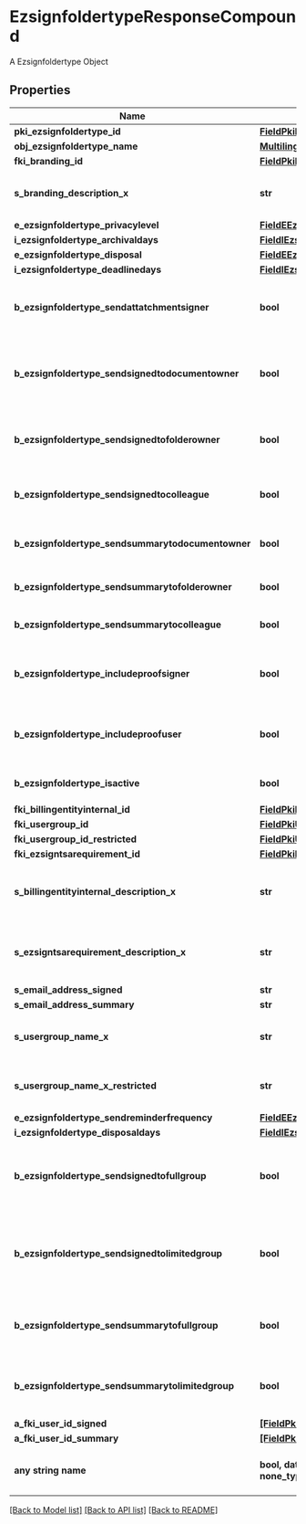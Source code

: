 # EzsignfoldertypeResponseCompound

A Ezsignfoldertype Object

## Properties
Name | Type | Description | Notes
------------ | ------------- | ------------- | -------------
**pki_ezsignfoldertype_id** | [**FieldPkiEzsignfoldertypeID**](FieldPkiEzsignfoldertypeID.md) |  | 
**obj_ezsignfoldertype_name** | [**MultilingualEzsignfoldertypeName**](MultilingualEzsignfoldertypeName.md) |  | 
**fki_branding_id** | [**FieldPkiBrandingID**](FieldPkiBrandingID.md) |  | 
**s_branding_description_x** | **str** | The Description of the Branding in the language of the requester | 
**e_ezsignfoldertype_privacylevel** | [**FieldEEzsignfoldertypePrivacylevel**](FieldEEzsignfoldertypePrivacylevel.md) |  | 
**i_ezsignfoldertype_archivaldays** | [**FieldIEzsignfoldertypeArchivaldays**](FieldIEzsignfoldertypeArchivaldays.md) |  | 
**e_ezsignfoldertype_disposal** | [**FieldEEzsignfoldertypeDisposal**](FieldEEzsignfoldertypeDisposal.md) |  | 
**i_ezsignfoldertype_deadlinedays** | [**FieldIEzsignfoldertypeDeadlinedays**](FieldIEzsignfoldertypeDeadlinedays.md) |  | 
**b_ezsignfoldertype_sendattatchmentsigner** | **bool** | Whether we send the Ezsigndocument and the proof as attachment in the email | 
**b_ezsignfoldertype_sendsignedtodocumentowner** | **bool** | Whether we send the signed Ezsigndocument to the Ezsigndocument&#39;s owner | 
**b_ezsignfoldertype_sendsignedtofolderowner** | **bool** | Whether we send the signed Ezsigndocument to the Ezsignfolder&#39;s owner | 
**b_ezsignfoldertype_sendsignedtocolleague** | **bool** | Whether we send the signed Ezsigndocument to the colleagues | 
**b_ezsignfoldertype_sendsummarytodocumentowner** | **bool** | Whether we send the summary to the Ezsigndocument&#39;s owner | 
**b_ezsignfoldertype_sendsummarytofolderowner** | **bool** | Whether we send the summary to the Ezsignfolder&#39;s owner | 
**b_ezsignfoldertype_sendsummarytocolleague** | **bool** | Whether we send the summary to the colleagues | 
**b_ezsignfoldertype_includeproofsigner** | **bool** | Whether we include the proof with the signed Ezsigndocument for Ezsignsigners | 
**b_ezsignfoldertype_includeproofuser** | **bool** | Whether we include the proof with the signed Ezsigndocument for users | 
**b_ezsignfoldertype_isactive** | **bool** | Whether the Ezsignfoldertype is active or not | 
**fki_billingentityinternal_id** | [**FieldPkiBillingentityinternalID**](FieldPkiBillingentityinternalID.md) |  | [optional] 
**fki_usergroup_id** | [**FieldPkiUsergroupID**](FieldPkiUsergroupID.md) |  | [optional] 
**fki_usergroup_id_restricted** | [**FieldPkiUsergroupID**](FieldPkiUsergroupID.md) |  | [optional] 
**fki_ezsigntsarequirement_id** | [**FieldPkiEzsigntsarequirementID**](FieldPkiEzsigntsarequirementID.md) |  | [optional] 
**s_billingentityinternal_description_x** | **str** | The description of the Billingentityinternal in the language of the requester | [optional] 
**s_ezsigntsarequirement_description_x** | **str** | The description of the Ezsigntsarequirement in the language of the requester | [optional] 
**s_email_address_signed** | **str** | The email address. | [optional] 
**s_email_address_summary** | **str** | The email address. | [optional] 
**s_usergroup_name_x** | **str** | The Name of the Usergroup in the language of the requester | [optional] 
**s_usergroup_name_x_restricted** | **str** | The Name of the Usergroup in the language of the requester | [optional] 
**e_ezsignfoldertype_sendreminderfrequency** | [**FieldEEzsignfoldertypeSendreminderfrequency**](FieldEEzsignfoldertypeSendreminderfrequency.md) |  | [optional] 
**i_ezsignfoldertype_disposaldays** | [**FieldIEzsignfoldertypeDisposaldays**](FieldIEzsignfoldertypeDisposaldays.md) |  | [optional] 
**b_ezsignfoldertype_sendsignedtofullgroup** | **bool** | Whether we send the signed Ezsigndocument to the Usergroup that has acces to all Ezsignfolders | [optional] 
**b_ezsignfoldertype_sendsignedtolimitedgroup** | **bool** | Whether we send the signed Ezsigndocument to the Usergroup that has acces to only their own Ezsignfolders | [optional] 
**b_ezsignfoldertype_sendsummarytofullgroup** | **bool** | Whether we send the summary to the Usergroup that has acces to all Ezsignfolders | [optional] 
**b_ezsignfoldertype_sendsummarytolimitedgroup** | **bool** | Whether we send the summary to the Usergroup that has acces to only their own Ezsignfolders | [optional] 
**a_fki_user_id_signed** | [**[FieldPkiUserID]**](FieldPkiUserID.md) |  | [optional] 
**a_fki_user_id_summary** | [**[FieldPkiUserID]**](FieldPkiUserID.md) |  | [optional] 
**any string name** | **bool, date, datetime, dict, float, int, list, str, none_type** | any string name can be used but the value must be the correct type | [optional]

[[Back to Model list]](../README.md#documentation-for-models) [[Back to API list]](../README.md#documentation-for-api-endpoints) [[Back to README]](../README.md)


